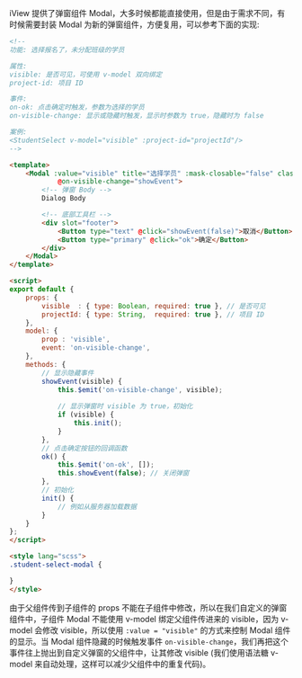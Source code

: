 iView 提供了弹窗组件 Modal，大多时候都能直接使用，但是由于需求不同，有时候需要封装 Modal 为新的弹窗组件，方便复用，可以参考下面的实现:

```html
<!--
功能: 选择报名了，未分配班级的学员

属性:
visible: 是否可见，可使用 v-model 双向绑定
project-id: 项目 ID

事件:
on-ok: 点击确定时触发，参数为选择的学员
on-visible-change: 显示或隐藏时触发，显示时参数为 true，隐藏时为 false

案例:
<StudentSelect v-model="visible" :project-id="projectId"/>
-->

<template>
    <Modal :value="visible" title="选择学员" :mask-closable="false" class="student-select-modal"
            @on-visible-change="showEvent">
        <!-- 弹窗 Body -->
        Dialog Body

        <!-- 底部工具栏 -->
        <div slot="footer">
            <Button type="text" @click="showEvent(false)">取消</Button>
            <Button type="primary" @click="ok">确定</Button>
        </div>
    </Modal>
</template>

<script>
export default {
    props: {
        visible  : { type: Boolean, required: true }, // 是否可见
        projectId: { type: String,  required: true }, // 项目 ID
    },
    model: {
        prop : 'visible',
        event: 'on-visible-change',
    },
    methods: {
        // 显示隐藏事件
        showEvent(visible) {
            this.$emit('on-visible-change', visible);
            
            // 显示弹窗时 visible 为 true，初始化
            if (visible) {
                this.init();
            }
        },
        // 点击确定按钮的回调函数
        ok() {
            this.$emit('on-ok', []);
            this.showEvent(false); // 关闭弹窗
        },
        // 初始化
        init() {
            // 例如从服务器加载数据
        }
    }
};
</script>

<style lang="scss">
.student-select-modal {

}
</style>
```

由于父组件传到子组件的 props 不能在子组件中修改，所以在我们自定义的弹窗组件中，子组件 Modal 不能使用 v-model 绑定父组件传进来的 visible，因为 v-model 会修改 visible，所以使用 `:value = "visible"` 的方式来控制 Modal 组件的显示。当 Modal 组件隐藏的时候触发事件 `on-visible-change`，我们再把这个事件往上抛出到自定义弹窗的父组件中，让其修改 visible (我们使用语法糖 v-model 来自动处理，这样可以减少父组件中的重复代码)。